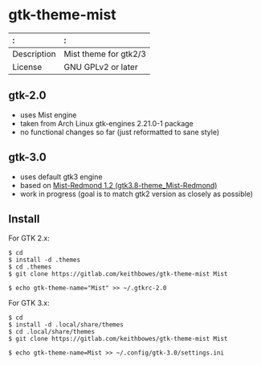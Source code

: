 # gtk-theme-mist

:          |:
:----------|:-------------------
Description|Mist theme for gtk2/3
License    |GNU GPLv2 or later

## gtk-2.0

  - uses Mist engine
  - taken from Arch Linux gtk-engines 2.21.0-1 package
  - no functional changes so far (just reformatted to sane style)

## gtk-3.0

  - uses default gtk3 engine
  - based on [Mist-Redmond 1.2
    (gtk3.8-theme\_Mist-Redmond)](http://gnome-look.org/content/show.php?content=155580)
  - work in progress (goal is to match gtk2 version as closely as possible)

## Install

For GTK 2.x:

    $ cd
    $ install -d .themes
    $ cd .themes
    $ git clone https://gitlab.com/keithbowes/gtk-theme-mist Mist

    $ echo gtk-theme-name="Mist" >> ~/.gtkrc-2.0

For GTK 3.x:

    $ cd
    $ install -d .local/share/themes
    $ cd .local/share/themes
    $ git clone https://gitlab.com/keithbowes/gtk-theme-mist Mist

    $ echo gtk-theme-name=Mist >> ~/.config/gtk-3.0/settings.ini

